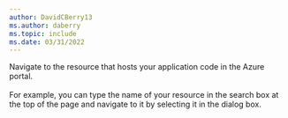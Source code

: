 ```yaml
---
author: DavidCBerry13
ms.author: daberry
ms.topic: include
ms.date: 03/31/2022
---
```

Navigate to the resource that hosts your application code in the Azure portal.<br>
<br>
For example, you can type the name of your resource in the search box at the top of the page and navigate to it by selecting it in the dialog box.
